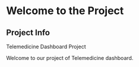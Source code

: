 # Welcome to the Project

## Project Info

Telemedicine Dashboard Project 

Welcome to our project of Telemedicine dashboard.
